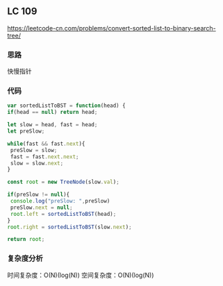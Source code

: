 ## LC 109
https://leetcode-cn.com/problems/convert-sorted-list-to-binary-search-tree/
### 思路
快慢指针

### 代码
 ``` JavaScript
var sortedListToBST = function(head) {
if(head == null) return head;

let slow = head, fast = head;
let preSlow;

while(fast && fast.next){
  preSlow = slow;
  fast = fast.next.next;
  slow = slow.next;
}

const root = new TreeNode(slow.val);

if(preSlow != null){
  console.log("preSlow: ",preSlow)
  preSlow.next = null;
  root.left = sortedListToBST(head);
}
root.right = sortedListToBST(slow.next);

return root;

```
### 复杂度分析
时间复杂度：O(N)(log(N))
空间复杂度：O(N)(log(N))